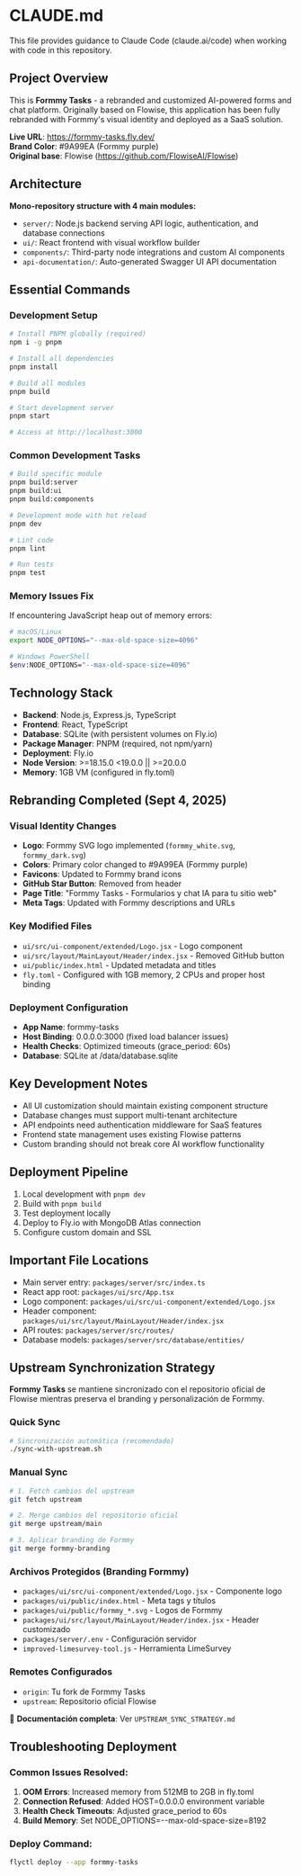 # CLAUDE.md

This file provides guidance to Claude Code (claude.ai/code) when working with code in this repository.

## Project Overview

This is **Formmy Tasks** - a rebranded and customized AI-powered forms and chat platform. Originally based on Flowise, this application has been fully rebranded with Formmy's visual identity and deployed as a SaaS solution.

**Live URL**: https://formmy-tasks.fly.dev/  
**Brand Color**: #9A99EA (Formmy purple)  
**Original base**: Flowise (https://github.com/FlowiseAI/Flowise)

## Architecture

**Mono-repository structure with 4 main modules:**

- `server/`: Node.js backend serving API logic, authentication, and database connections
- `ui/`: React frontend with visual workflow builder
- `components/`: Third-party node integrations and custom AI components  
- `api-documentation/`: Auto-generated Swagger UI API documentation

## Essential Commands

### Development Setup
```bash
# Install PNPM globally (required)
npm i -g pnpm

# Install all dependencies
pnpm install

# Build all modules
pnpm build

# Start development server
pnpm start

# Access at http://localhost:3000
```

### Common Development Tasks
```bash
# Build specific module
pnpm build:server
pnpm build:ui
pnpm build:components

# Development mode with hot reload
pnpm dev

# Lint code
pnpm lint

# Run tests
pnpm test
```

### Memory Issues Fix
If encountering JavaScript heap out of memory errors:
```bash
# macOS/Linux
export NODE_OPTIONS="--max-old-space-size=4096"

# Windows PowerShell  
$env:NODE_OPTIONS="--max-old-space-size=4096"
```

## Technology Stack

- **Backend**: Node.js, Express.js, TypeScript
- **Frontend**: React, TypeScript  
- **Database**: SQLite (with persistent volumes on Fly.io)
- **Package Manager**: PNPM (required, not npm/yarn)
- **Deployment**: Fly.io
- **Node Version**: >=18.15.0 <19.0.0 || >=20.0.0
- **Memory**: 1GB VM (configured in fly.toml)

## Rebranding Completed (Sept 4, 2025)

### Visual Identity Changes
- **Logo**: Formmy SVG logo implemented (`formmy_white.svg`, `formmy_dark.svg`)
- **Colors**: Primary color changed to #9A99EA (Formmy purple)
- **Favicons**: Updated to Formmy brand icons
- **GitHub Star Button**: Removed from header
- **Page Title**: "Formmy Tasks - Formularios y chat IA para tu sitio web"
- **Meta Tags**: Updated with Formmy descriptions and URLs

### Key Modified Files
- `ui/src/ui-component/extended/Logo.jsx` - Logo component
- `ui/src/layout/MainLayout/Header/index.jsx` - Removed GitHub button
- `ui/public/index.html` - Updated metadata and titles
- `fly.toml` - Configured with 1GB memory, 2 CPUs and proper host binding

### Deployment Configuration
- **App Name**: formmy-tasks
- **Host Binding**: 0.0.0.0:3000 (fixed load balancer issues)
- **Health Checks**: Optimized timeouts (grace_period: 60s)
- **Database**: SQLite at /data/database.sqlite

## Key Development Notes

- All UI customization should maintain existing component structure
- Database changes must support multi-tenant architecture
- API endpoints need authentication middleware for SaaS features
- Frontend state management uses existing Flowise patterns
- Custom branding should not break core AI workflow functionality

## Deployment Pipeline

1. Local development with `pnpm dev`
2. Build with `pnpm build` 
3. Test deployment locally
4. Deploy to Fly.io with MongoDB Atlas connection
5. Configure custom domain and SSL

## Important File Locations

- Main server entry: `packages/server/src/index.ts`
- React app root: `packages/ui/src/App.tsx`
- Logo component: `packages/ui/src/ui-component/extended/Logo.jsx`
- Header component: `packages/ui/src/layout/MainLayout/Header/index.jsx`
- API routes: `packages/server/src/routes/`
- Database models: `packages/server/src/database/entities/`

## Upstream Synchronization Strategy

**Formmy Tasks** se mantiene sincronizado con el repositorio oficial de Flowise mientras preserva el branding y personalización de Formmy.

### Quick Sync
```bash
# Sincronización automática (recomendado)
./sync-with-upstream.sh
```

### Manual Sync
```bash
# 1. Fetch cambios del upstream
git fetch upstream

# 2. Merge cambios del repositorio oficial
git merge upstream/main

# 3. Aplicar branding de Formmy
git merge formmy-branding
```

### Archivos Protegidos (Branding Formmy)
- `packages/ui/src/ui-component/extended/Logo.jsx` - Componente logo
- `packages/ui/public/index.html` - Meta tags y títulos
- `packages/ui/public/formmy_*.svg` - Logos de Formmy
- `packages/ui/src/layout/MainLayout/Header/index.jsx` - Header customizado
- `packages/server/.env` - Configuración servidor
- `improved-limesurvey-tool.js` - Herramienta LimeSurvey

### Remotes Configurados
- `origin`: Tu fork de Formmy Tasks
- `upstream`: Repositorio oficial Flowise

📖 **Documentación completa**: Ver `UPSTREAM_SYNC_STRATEGY.md`

## Troubleshooting Deployment

### Common Issues Resolved:
1. **OOM Errors**: Increased memory from 512MB to 2GB in fly.toml
2. **Connection Refused**: Added HOST=0.0.0.0 environment variable
3. **Health Check Timeouts**: Adjusted grace_period to 60s
4. **Build Memory**: Set NODE_OPTIONS=--max-old-space-size=8192

### Deploy Command:
```bash
flyctl deploy --app formmy-tasks
```